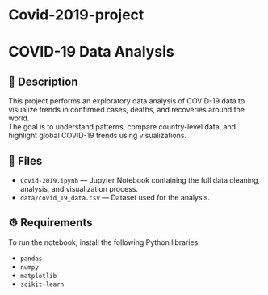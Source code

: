 # Covid-2019-project
# COVID-19 Data Analysis

## 📖 Description
This project performs an exploratory data analysis  of COVID-19 data to visualize trends in confirmed cases, deaths, and recoveries around the world.  
The goal is to understand patterns, compare country-level data, and highlight global COVID-19 trends using visualizations.

## 📂 Files
- `Covid-2019.ipynb` — Jupyter Notebook containing the full data cleaning, analysis, and visualization process.
- `data/covid_19_data.csv` — Dataset used for the analysis.

## ⚙️ Requirements
To run the notebook, install the following Python libraries:

- `pandas`
- `numpy`
- `matplotlib`
- `scikit-learn`

